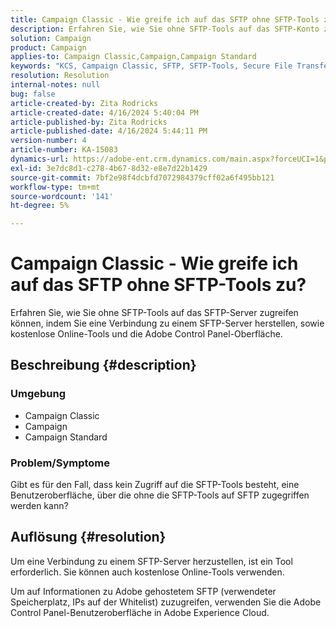 ```yaml
---
title: Campaign Classic - Wie greife ich auf das SFTP ohne SFTP-Tools zu?
description: Erfahren Sie, wie Sie ohne SFTP-Tools auf das SFTP-Konto zugreifen
solution: Campaign
product: Campaign
applies-to: Campaign Classic,Campaign,Campaign Standard
keywords: "KCS, Campaign Classic, SFTP, SFTP-Tools, Secure File Transfer Protocol "
resolution: Resolution
internal-notes: null
bug: false
article-created-by: Zita Rodricks
article-created-date: 4/16/2024 5:40:04 PM
article-published-by: Zita Rodricks
article-published-date: 4/16/2024 5:44:11 PM
version-number: 4
article-number: KA-15083
dynamics-url: https://adobe-ent.crm.dynamics.com/main.aspx?forceUCI=1&pagetype=entityrecord&etn=knowledgearticle&id=abe68058-18fc-ee11-a1ff-6045bd0065b6
exl-id: 3e7dc8d1-c278-4b67-8d32-e8e7d22b1429
source-git-commit: 7bf2e98f4dcbfd7072984379cff02a6f495bb121
workflow-type: tm+mt
source-wordcount: '141'
ht-degree: 5%

---
```


# Campaign Classic - Wie greife ich auf das SFTP ohne SFTP-Tools zu?


Erfahren Sie, wie Sie ohne SFTP-Tools auf das SFTP-Server zugreifen können, indem Sie eine Verbindung zu einem SFTP-Server herstellen, sowie kostenlose Online-Tools und die Adobe Control Panel-Oberfläche.

## Beschreibung {#description}


### Umgebung

- Campaign Classic
- Campaign
- Campaign Standard


### Problem/Symptome

Gibt es für den Fall, dass kein Zugriff auf die SFTP-Tools besteht, eine Benutzeroberfläche, über die ohne die SFTP-Tools auf SFTP zugegriffen werden kann?




## Auflösung {#resolution}


Um eine Verbindung zu einem SFTP-Server herzustellen, ist ein Tool erforderlich. Sie können auch kostenlose Online-Tools verwenden.

Um auf Informationen zu Adobe gehostetem SFTP (verwendeter Speicherplatz, IPs auf der Whitelist) zuzugreifen, verwenden Sie die Adobe Control Panel-Benutzeroberfläche in Adobe Experience Cloud.
